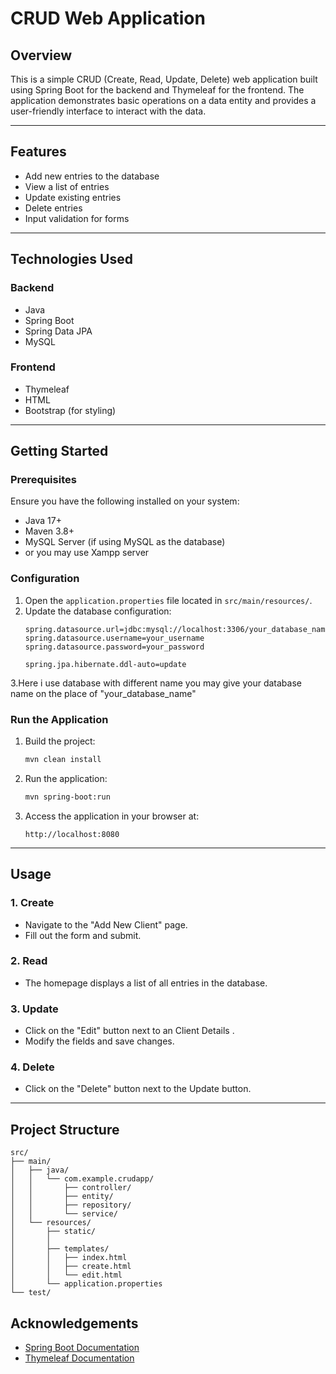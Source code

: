 # CRUD Web Application

## Overview
This is a simple CRUD (Create, Read, Update, Delete) web application built using Spring Boot for the backend and Thymeleaf for the frontend. The application demonstrates basic operations on a data entity and provides a user-friendly interface to interact with the data.

---

## Features
- Add new entries to the database
- View a list of entries
- Update existing entries
- Delete entries
- Input validation for forms

---

## Technologies Used
### Backend
- Java
- Spring Boot
- Spring Data JPA
- MySQL

### Frontend
- Thymeleaf
- HTML
- Bootstrap (for styling)

---

## Getting Started

### Prerequisites
Ensure you have the following installed on your system:
- Java 17+
- Maven 3.8+
- MySQL Server (if using MySQL as the database)
- or you may use Xampp server 


### Configuration
1. Open the `application.properties` file located in `src/main/resources/`.
2. Update the database configuration:
   ```properties
   spring.datasource.url=jdbc:mysql://localhost:3306/your_database_name
   spring.datasource.username=your_username
   spring.datasource.password=your_password

   spring.jpa.hibernate.ddl-auto=update
   ```
3.Here i use database with different name you may give your database name on the place of "your_database_name"

### Run the Application
1. Build the project:
   ```bash
   mvn clean install
   ```
2. Run the application:
   ```bash
   mvn spring-boot:run
   ```
3. Access the application in your browser at:
   ```
   http://localhost:8080
   ```

---

## Usage
### 1. Create
- Navigate to the "Add New Client" page.
- Fill out the form and submit.

### 2. Read
- The homepage displays a list of all entries in the database.

### 3. Update
- Click on the "Edit" button next to an Client Details .
- Modify the fields and save changes.

### 4. Delete
- Click on the "Delete" button next to the Update button.

---

## Project Structure
```
src/
├── main/
│   ├── java/
│   │   └── com.example.crudapp/
│   │       ├── controller/
│   │       ├── entity/
│   │       ├── repository/
│   │       └── service/
│   └── resources/
│       ├── static/
│       │   
│       ├── templates/
│       │   ├── index.html
│       │   ├── create.html
│       │   └── edit.html
│       └── application.properties
└── test/
```


## Acknowledgements
- [Spring Boot Documentation](https://spring.io/projects/spring-boot)
- [Thymeleaf Documentation](https://www.thymeleaf.org/)

